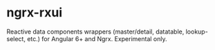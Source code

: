 # ngrx-rxui
Reactive data components wrappers (master/detail, datatable, lookup-select, etc.) for Angular 6+ and Ngrx. Experimental only.
